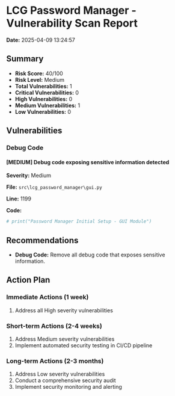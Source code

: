 # LCG Password Manager - Vulnerability Scan Report

**Date:** 2025-04-09 13:24:57

## Summary

- **Risk Score:** 40/100
- **Risk Level:** Medium
- **Total Vulnerabilities:** 1
- **Critical Vulnerabilities:** 0
- **High Vulnerabilities:** 0
- **Medium Vulnerabilities:** 1
- **Low Vulnerabilities:** 0

## Vulnerabilities

### Debug Code

#### [MEDIUM] Debug code exposing sensitive information detected

**Severity:** Medium

**File:** `src\lcg_password_manager\gui.py`

**Line:** 1199

**Code:**
```python
# print("Password Manager Initial Setup - GUI Module")
```


## Recommendations

- **Debug Code:** Remove all debug code that exposes sensitive information.

## Action Plan

### Immediate Actions (1 week)

1. Address all High severity vulnerabilities

### Short-term Actions (2-4 weeks)

1. Address Medium severity vulnerabilities
2. Implement automated security testing in CI/CD pipeline

### Long-term Actions (2-3 months)

1. Address Low severity vulnerabilities
2. Conduct a comprehensive security audit
3. Implement security monitoring and alerting
